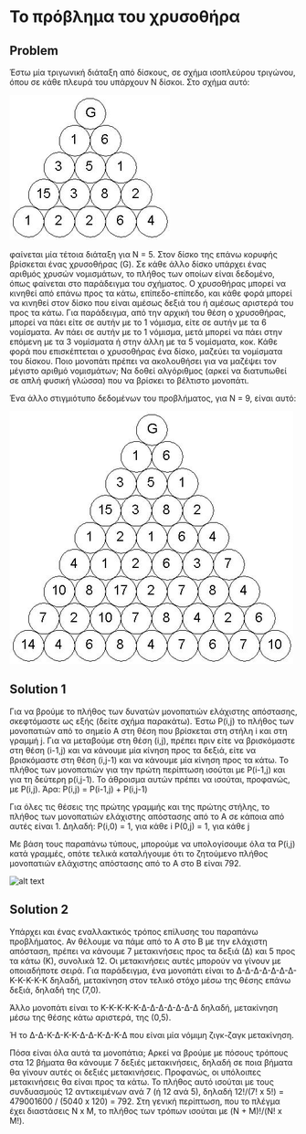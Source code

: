 # Το πρόβλημα του χρυσοθήρα
## Problem
Έστω μία τριγωνική διάταξη από δίσκους, σε σχήμα ισοπλεύρου τριγώνου, όπου σε κάθε πλευρά του υπάρχουν Ν δίσκοι. Στο σχήμα αυτό:  

![alt text](gold.jpg)    
  
φαίνεται μία τέτοια διάταξη για Ν = 5. Στον δίσκο της επάνω κορυφής βρίσκεται ένας χρυσοθήρας (G). Σε κάθε άλλο δίσκο υπάρχει ένας αριθμός χρυσών νομισμάτων, το πλήθος των οποίων είναι δεδομένο, όπως φαίνεται στο παράδειγμα του σχήματος. Ο χρυσοθήρας μπορεί να κινηθεί από επάνω προς τα κάτω, επίπεδο-επίπεδο, και κάθε φορά μπορεί να κινηθεί στον δίσκο που είναι αμέσως δεξιά του ή αμέσως αριστερά του προς τα κάτω. Για παράδειγμα, από την αρχική του θέση ο χρυσοθήρας, μπορεί να πάει είτε σε αυτήν με το 1 νόμισμα, είτε σε αυτήν με τα 6 νομίσματα. Αν πάει σε αυτήν με το 1 νόμισμα, μετά μπορεί να πάει στην επόμενη με τα 3 νομίσματα ή στην άλλη με τα 5 νομίσματα, κοκ. Κάθε φορά που επισκέπτεται ο χρυσοθήρας ένα δίσκο, μαζεύει τα νομίσματα του δίσκου. Ποιο μονοπάτι πρέπει να ακολουθήσει για να μαζέψει τον μέγιστο αριθμό νομισμάτων; Να δοθεί αλγόριθμος (αρκεί να διατυπωθεί σε απλή φυσική γλώσσα) που να βρίσκει το βέλτιστο μονοπάτι.  

Ένα άλλο στιγμιότυπο δεδομένων του προβλήματος, για Ν = 9, είναι αυτό:  

![alt text](newgold.jpg) 
## Solution 1
Για να βρούμε το πλήθος των δυνατών μονοπατιών ελάχιστης απόστασης, σκεφτόμαστε ως εξής (δείτε σχήμα παρακάτω). Έστω P(i,j) το πλήθος των μονοπατιών από το σημείο Α στη θέση που βρίσκεται στη στήλη i και στη γραμμή j. Για να μεταβούμε στη θέση (i,j), πρέπει πριν είτε να βρισκόμαστε στη θέση (i-1,j) και να κάνουμε μία κίνηση προς τα δεξιά, είτε να βρισκόμαστε στη θέση (i,j-1) και να κάνουμε μία κίνηση προς τα κάτω. Το πλήθος των μονοπατιών για την πρώτη περίπτωση ισούται με P(i-1,j) και για τη δεύτερη p(i,j-1). Το άθροισμα αυτών πρέπει να ισούται, προφανώς, με P(i,j). Άρα:
P(i,j) = P(i-1,j) + P(i,j-1)

Για όλες τις θέσεις της πρώτης γραμμής και της πρώτης στήλης, το πλήθος των μονοπατιών ελάχιστης απόστασης από το Α σε κάποια από αυτές είναι 1. Δηλαδή:
P(i,0) = 1, για κάθε i
P(0,j) = 1, για κάθε j

Με βάση τους παραπάνω τύπους, μπορούμε να υπολογίσουμε όλα τα P(i,j) κατά γραμμές, οπότε τελικά καταλήγουμε ότι το ζητούμενο πλήθος μονοπατιών ελάχιστης απόστασης από το Α στο Β είναι 792.  
  
![alt text](gridsol.jpg)  
## Solution 2
Υπάρχει και ένας εναλλακτικός τρόπος επίλυσης του παραπάνω προβλήματος. Αν θέλουμε να πάμε από το Α στο Β με την ελάχιστη απόσταση, πρέπει να κάνουμε 7 μετακινήσεις προς τα δεξιά (Δ) και 5 προς τα κάτω (Κ), συνολικά 12. Οι μετακινήσεις αυτές μπορούν να γίνουν με οποιαδήποτε σειρά. Για παράδειγμα, ένα μονοπάτι είναι το
Δ-Δ-Δ-Δ-Δ-Δ-Δ-Κ-Κ-Κ-Κ-Κ
δηλαδή, μετακίνηση στον τελικό στόχο μέσω της θέσης επάνω δεξιά, δηλαδή της (7,0).

Άλλο μονοπάτι είναι το
Κ-Κ-Κ-Κ-Κ-Δ-Δ-Δ-Δ-Δ-Δ-Δ
δηλαδή, μετακίνηση μέσω της θέσης κάτω αριστερά, της (0,5).

Ή το
Δ-Δ-Κ-Δ-Κ-Κ-Δ-Δ-Κ-Δ-Κ-Δ
που είναι μία νόμιμη ζιγκ-ζαγκ μετακίνηση.

Πόσα είναι όλα αυτά τα μονοπάτια; Αρκεί να βρούμε με πόσους τρόπους στα 12 βήματα θα κάνουμε 7 δεξιές μετακινήσεις, δηλαδή σε ποια βήματα θα γίνουν αυτές οι δεξιές μετακινήσεις. Προφανώς, οι υπόλοιπες μετακινήσεις θα είναι προς τα κάτω. Το πλήθος αυτό ισούται με τους συνδυασμούς 12 αντικειμένων ανά 7 (ή 12 ανά 5), δηλαδή 12!/(7! x 5!) = 479001600 / (5040 x 120) = 792. Στη γενική περίπτωση, που το πλέγμα έχει διαστάσεις N x M, το πλήθος των τρόπων ισούται με (N + M)!/(N! x M!).
